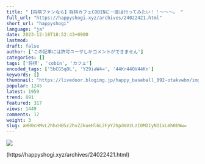 ```yaml
---
title: "【将棋ファンなら】将棋カフェCOBINに一度は行ってみたい！！～～～。 "
full_url: "https://happyshogi.xyz/archives/24022421.html"
short_url: "happyshogi"
language: "ja"
date: 2023-12-18T18:52:43+0900
lastmod: 
draft: false
author: ['この記事には許可ユーザしかコメントができません']
categories: []
tags: ['将棋', 'cobin', 'カフェ']
encoded_tags: ['5bCG5qOL', 'Y29iaW4=', '44Kr44OV44Kn']
keywords: []
thumbnail: "https://livedoor.blogimg.jp/happy_baseball_892-otakvwbm/imgs/a/9/a98523a7-s.jpg"
popular: 1245
latest: 1959
trend: 891
featured: 317
views: 1449
comments: 17
weight: 3
slug: aHR0cHMvL2hhcHB5c2hvZ2kueHl6L2FyY2hpdmVzLzI0MDIyNDIxLmh0bWw=
---
```


![](https://livedoor.blogimg.jp/happy_baseball_892-otakvwbm/imgs/a/9/a98523a7-s.jpg)



(https//happyshogi.xyz/archives/24022421.html)
